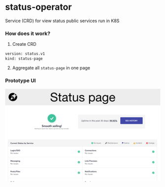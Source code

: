 # status-operator
Service (CRD) for view status public services run in K8S

### How does it work?

1. Create CRD

```
version: status.v1
kind: status-page
```

2. Aggregate all `status-page` in one page

### Prototype UI

![Prototype UI](https://raw.githubusercontent.com/batazor/status-operator/master/1.1-Screen%201.png)
